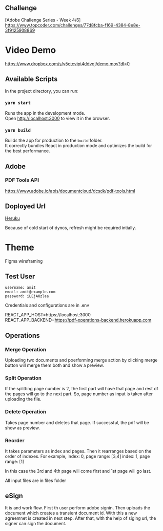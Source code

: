 ## Challenge

[Adobe Challenge Series - Week 4/6] https://www.topcoder.com/challenges/77d8fcba-f169-4384-8e8e-3f9125908869

# Video Demo

https://www.dropbox.com/s/v5ctcvipt4ddvqj/demo.mov?dl=0

## Available Scripts

In the project directory, you can run:

### `yarn start`

Runs the app in the development mode.\
Open [http://localhost:3000](http://localhost:3000) to view it in the browser.

### `yarn build`

Builds the app for production to the `build` folder.\
It correctly bundles React in production mode and optimizes the build for the best performance.


## Adobe
### PDF Tools API

https://www.adobe.io/apis/documentcloud/dcsdk/pdf-tools.html


## Doployed Url

[Heruku](https://pdf-operations.herokuapp.com)

Because of cold start of dynos, refresh might be required intially.

# Theme

Figma wireframing

## Test User

    username: amit
    email: amit@example.com
    password: iLEjAOzlaa

Credentials and configurations are in .env

REACT_APP_HOST=https://localhost:3000
REACT_APP_BACKEND=https://pdf-operations-backend.herokuapp.com

## Operations
### Merge Operation

Uploading two documents and poerforming merge action by clicking merge button will merge them both and show a preview.

### Split Operation

If the splitting page number is 2, the first part will have that page and rest of the pages will go to the next part.
So, page number as input is taken after uploading the file.

### Delete Operation

Takes page number and deletes that page. If successful, the pdf will be show as preview.

### Reorder

It takes parameters as index and pages. Then it rearranges based on the order of indexes. For example, 
index: 0, page range: [3,4]
index: 1, page range: [1]

In this case the 3rd and 4th page will come first and 1st page will go last.

All input files are in files folder

## eSign

It is and work flow. First th user perform adobe signin. Then uploads the document which creates a transient document id. With this a new agreemnet is created in next step. After that, with the help of siging url, the signer can sign the document.


